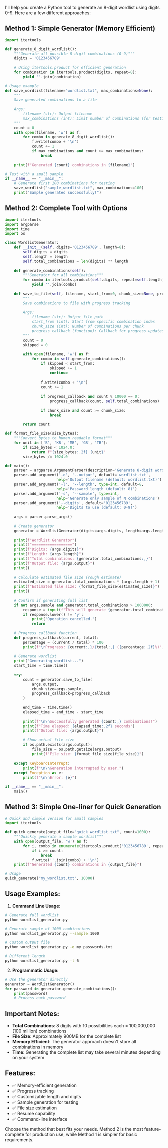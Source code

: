 I'll help you create a Python tool to generate an 8-digit wordlist using digits 0-9. Here are a few different approaches:

## Method 1: Simple Generator (Memory Efficient)

```python
import itertools

def generate_8_digit_wordlist():
    """Generate all possible 8-digit combinations (0-9)"""
    digits = '0123456789'
    
    # Using itertools.product for efficient generation
    for combination in itertools.product(digits, repeat=8):
        yield ''.join(combination)

# Usage example
def save_wordlist(filename="wordlist.txt", max_combinations=None):
    """
    Save generated combinations to a file
    
    Args:
        filename (str): Output filename
        max_combinations (int): Limit number of combinations (for testing)
    """
    count = 0
    with open(filename, 'w') as f:
        for combo in generate_8_digit_wordlist():
            f.write(combo + '\n')
            count += 1
            if max_combinations and count >= max_combinations:
                break
    
    print(f"Generated {count} combinations in {filename}")

# Test with a small sample
if __name__ == "__main__":
    # Generate first 100 combinations for testing
    save_wordlist("sample_wordlist.txt", max_combinations=100)
    print("Sample generated successfully!")
```

## Method 2: Complete Tool with Options

```python
import itertools
import argparse
import time
import os

class WordlistGenerator:
    def __init__(self, digits='0123456789', length=8):
        self.digits = digits
        self.length = length
        self.total_combinations = len(digits) ** length
    
    def generate_combinations(self):
        """Generator for all combinations"""
        for combo in itertools.product(self.digits, repeat=self.length):
            yield ''.join(combo)
    
    def save_to_file(self, filename, start_from=0, chunk_size=None, progress_callback=None):
        """
        Save combinations to file with progress tracking
        
        Args:
            filename (str): Output file path
            start_from (int): Start from specific combination index
            chunk_size (int): Number of combinations per chunk
            progress_callback (function): Callback for progress updates
        """
        count = 0
        skipped = 0
        
        with open(filename, 'w') as f:
            for combo in self.generate_combinations():
                if skipped < start_from:
                    skipped += 1
                    continue
                
                f.write(combo + '\n')
                count += 1
                
                if progress_callback and count % 10000 == 0:
                    progress_callback(count, self.total_combinations)
                
                if chunk_size and count >= chunk_size:
                    break
        
        return count

def format_file_size(size_bytes):
    """Convert bytes to human readable format"""
    for unit in ['B', 'KB', 'MB', 'GB', 'TB']:
        if size_bytes < 1024.0:
            return f"{size_bytes:.2f} {unit}"
        size_bytes /= 1024.0

def main():
    parser = argparse.ArgumentParser(description='Generate 8-digit wordlist (0-9)')
    parser.add_argument('-o', '--output', default='wordlist.txt', 
                       help='Output filename (default: wordlist.txt)')
    parser.add_argument('-l', '--length', type=int, default=8,
                       help='Password length (default: 8)')
    parser.add_argument('-s', '--sample', type=int,
                       help='Generate only sample of N combinations')
    parser.add_argument('--digits', default='0123456789',
                       help='Digits to use (default: 0-9)')
    
    args = parser.parse_args()
    
    # Create generator
    generator = WordlistGenerator(digits=args.digits, length=args.length)
    
    print(f"Wordlist Generator")
    print(f"==================")
    print(f"Digits: {args.digits}")
    print(f"Length: {args.length}")
    print(f"Total combinations: {generator.total_combinations:,}")
    print(f"Output file: {args.output}")
    print()
    
    # Calculate estimated file size (rough estimate)
    estimated_size = generator.total_combinations * (args.length + 1)  # +1 for newline
    print(f"Estimated file size: {format_file_size(estimated_size)}")
    print()
    
    # Confirm if generating full list
    if not args.sample and generator.total_combinations > 1000000:
        response = input(f"This will generate {generator.total_combinations:,} combinations. Continue? (y/N): ")
        if response.lower() != 'y':
            print("Operation cancelled.")
            return
    
    # Progress callback function
    def progress_callback(current, total):
        percentage = (current / total) * 100
        print(f"\rProgress: {current:,}/{total:,} ({percentage:.2f}%)", end='', flush=True)
    
    # Generate wordlist
    print("Generating wordlist...")
    start_time = time.time()
    
    try:
        count = generator.save_to_file(
            args.output, 
            chunk_size=args.sample,
            progress_callback=progress_callback
        )
        
        end_time = time.time()
        elapsed_time = end_time - start_time
        
        print(f"\n\nSuccessfully generated {count:,} combinations!")
        print(f"Time elapsed: {elapsed_time:.2f} seconds")
        print(f"Output file: {args.output}")
        
        # Show actual file size
        if os.path.exists(args.output):
            file_size = os.path.getsize(args.output)
            print(f"File size: {format_file_size(file_size)}")
    
    except KeyboardInterrupt:
        print(f"\n\nGeneration interrupted by user.")
    except Exception as e:
        print(f"\n\nError: {e}")

if __name__ == "__main__":
    main()
```

## Method 3: Simple One-liner for Quick Generation

```python
# Quick and simple version for small samples
import itertools

def quick_generate(output_file="quick_wordlist.txt", count=1000):
    """Quickly generate a sample wordlist"""
    with open(output_file, 'w') as f:
        for i, combo in enumerate(itertools.product('0123456789', repeat=8)):
            if i >= count:
                break
            f.write(''.join(combo) + '\n')
    print(f"Generated {count} combinations in {output_file}")

# Usage
quick_generate("my_wordlist.txt", 10000)
```

## Usage Examples:

1. **Command Line Usage:**
```bash
# Generate full wordlist
python wordlist_generator.py

# Generate sample of 1000 combinations
python wordlist_generator.py --sample 1000

# Custom output file
python wordlist_generator.py -o my_passwords.txt

# Different length
python wordlist_generator.py -l 6
```

2. **Programmatic Usage:**
```python
# Use the generator directly
generator = WordlistGenerator()
for password in generator.generate_combinations():
    print(password)
    # Process each password
```

## Important Notes:

- **Total Combinations**: 8 digits with 10 possibilities each = 100,000,000 (100 million) combinations
- **File Size**: Approximately 900MB for the complete list
- **Memory Efficient**: The generator approach doesn't store all combinations in memory
- **Time**: Generating the complete list may take several minutes depending on your system

## Features:

- ✅ Memory-efficient generation
- ✅ Progress tracking
- ✅ Customizable length and digits
- ✅ Sample generation for testing
- ✅ File size estimation
- ✅ Resume capability
- ✅ Command-line interface

Choose the method that best fits your needs. Method 2 is the most feature-complete for production use, while Method 1 is simpler for basic requirements.
